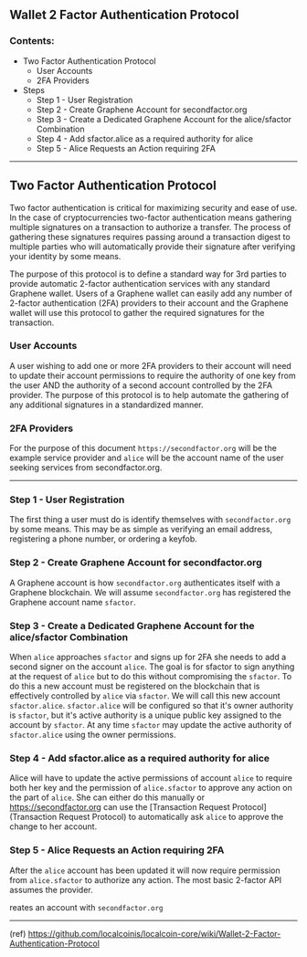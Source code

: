 ## Wallet 2 Factor Authentication Protocol

### Contents:
- Two Factor Authentication Protocol
   - User Accounts
   - 2FA Providers
- Steps
   - Step 1 - User Registration
   - Step 2 - Create Graphene Account for secondfactor.org
   - Step 3 - Create a Dedicated Graphene Account for the alice/sfactor Combination
   - Step 4 - Add sfactor.alice as a required authority for alice
   - Step 5 - Alice Requests an Action requiring 2FA

***

## Two Factor Authentication Protocol

Two factor authentication is critical for maximizing security and ease of use. In the case of cryptocurrencies two-factor authentication means gathering multiple signatures on a transaction to authorize a transfer. The process of gathering these signatures requires passing around a transaction digest to multiple parties who will automatically provide their signature after verifying your identity by some means.

The purpose of this protocol is to define a standard way for 3rd parties to provide automatic 2-factor authentication services with any standard Graphene wallet. Users of a Graphene wallet can easily add any number of 2-factor authentication (2FA) providers to their account and the Graphene wallet will use this protocol to gather the required signatures for the transaction.

### User Accounts
A user wishing to add one or more 2FA providers to their account will need to update their account permissions to require the authority of one key from the user AND the authority of a second account controlled by the 2FA provider. The purpose of this protocol is to help automate the gathering of any additional signatures in a standardized manner.

### 2FA Providers
For the purpose of this document `https://secondfactor.org` will be the example service provider and `alice` will be the account name of the user seeking services from secondfactor.org.

***

### Step 1 - User Registration
The first thing a user must do is identify themselves with `secondfactor.org` by some means. This may be as simple as verifying an email address, registering a phone number, or ordering a keyfob.

### Step 2 - Create Graphene Account for secondfactor.org
A Graphene account is how `secondfactor.org` authenticates itself with a Graphene blockchain. We will assume `secondfactor.org` has registered the Graphene account name `sfactor`.

### Step 3 - Create a Dedicated Graphene Account for the alice/sfactor Combination
When `alice` approaches `sfactor` and signs up for 2FA she needs to add a second signer on the account `alice`. The goal is for sfactor to sign anything at the request of `alice` but to do this without compromising the `sfactor`. To do this a new account must be registered on the blockchain that is effectively controlled by `alice` via `sfactor`. We will call this new account `sfactor.alice`. `sfactor.alice` will be configured so that it's owner authority is `sfactor`, but it's active authority is a unique public key assigned to the account by `sfactor`. At any time `sfactor` may update the active authority of `sfactor.alice` using the owner permissions.

### Step 4 - Add sfactor.alice as a required authority for alice
Alice will have to update the active permissions of account `alice` to require both her key and the permission of `alice.sfactor` to approve any action on the part of `alice`. She can either do this manually or https://secondfactor.org can use the [Transaction Request Protocol](Transaction Request Protocol) to automatically ask `alice` to approve the change to her account.

### Step 5 - Alice Requests an Action requiring 2FA
After the `alice` account has been updated it will now require permission from `alice.sfactor` to authorize any action. The most basic 2-factor API assumes the provider.

reates an account with `secondfactor.org`


***

(ref)
https://github.com/localcoinis/localcoin-core/wiki/Wallet-2-Factor-Authentication-Protocol




